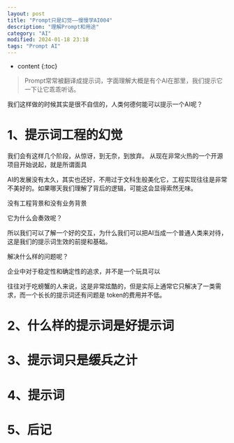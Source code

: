 ```yaml
---
layout: post
title: "Prompt只是幻觉——慢慢学AI004"
description: "理解Prompt和用途"
category: "AI"
modified: 2024-01-18 23:18
tags: "Prompt AI"
---
```

* content
{:toc}

> Prompt常常被翻译成提示词，字面理解大概是有个AI在那里，我们提示它一下让它乖乖听话。

我们这样做的时候其实是很不自信的，人类何德何能可以提示一个AI呢？
<!-- more -->
# 1、提示词工程的幻觉

我们会有这样几个阶段，从惊讶，到无奈，到放弃。
从现在非常火热的一个开源项目开始说起，就是所谓面具

AI的发展没有太久，其实也还好，不用过于文科生般美化它，工程实现往往是非常不美好的。如果哪天我们理解了背后的逻辑，可能这会显得索然无味。

没有工程背景和没有业务背景

它为什么会奏效呢？

所以我们可以了解一个好的交互，为什么我们可以把AI当成一个普通人类来对待，这是我们的提示词生效的前提和基础。

解决什么样的问题呢？

企业中对于稳定性和确定性的追求，并不是一个玩具可以

往往对于吃螃蟹的人来说，这是非常炫酷的，但是实际上通常它只解决了一类需求，而一个长长的提示词还有问题是
token的费用并不低。

# 2、什么样的提示词是好提示词

# 3、提示词只是缓兵之计

# 4、提示词

# 5、后记
